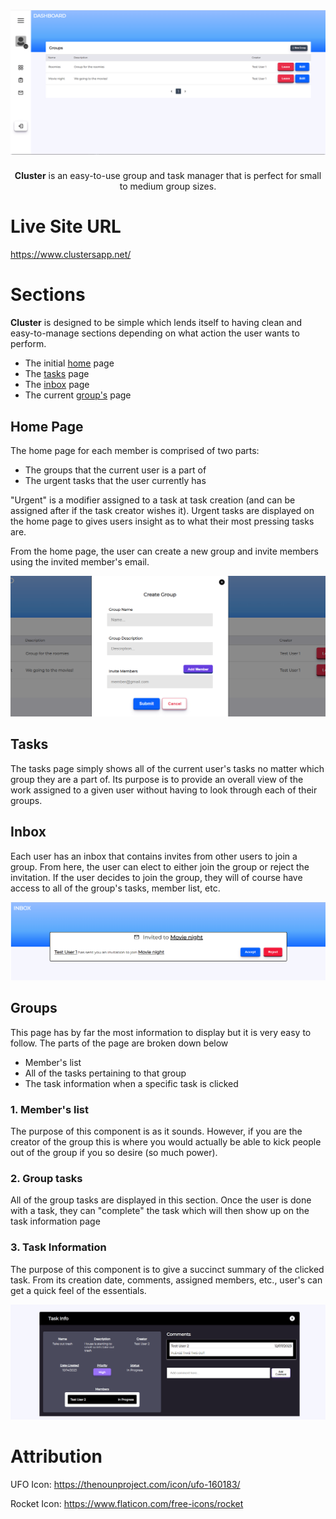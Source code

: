 <h1 align="center">
  <a>
    <img src="https://raw.githubusercontent.com/SamirOsAbdalla/cluster/main/public/clusters.png" alt="cluster image">
  </a>
</h1>
<p align="center">
  <strong>Cluster</strong> is an easy-to-use group and task manager that is perfect for 
  small to medium group sizes.
</p>

# Live Site URL
https://www.clustersapp.net/

# Sections

<strong>Cluster</strong> is designed to be simple which lends itself to having clean 
and easy-to-manage sections depending on what action the user wants to perform.

- The initial <a href="#home page">home</a> page
- The <a href="#tasks">tasks</a> page
- The <a href="#inbox">inbox</a> page
- The current <a href="#groups">group's</a> page

## Home Page

The home page for each member is comprised of two parts:
- The groups that the current user is a part of
- The urgent tasks that the user currently has

"Urgent" is a modifier assigned to a task at task creation (and can be assigned after if the task creator wishes it). Urgent tasks are displayed on the home page to gives users insight as to what their most pressing tasks are.

From the home page, the user can create a new group and invite members using the invited member's email.

<a>
    <img src="https://raw.githubusercontent.com/SamirOsAbdalla/cluster/main/public/groupcreation.png" alt="group image">
</a>

## Tasks

The tasks page simply shows all of the current user's tasks no matter which group they are a part of.
Its purpose is to provide an overall view of the work assigned to a given user without having to look
through each of their groups.


## Inbox

Each user has an inbox that contains invites from other users to join a group. From here, the user
can elect to either join the group or reject the invitation. If the user decides to join the group,
they will of course have access to all of the group's tasks, member list, etc.

<a>
    <img src="https://raw.githubusercontent.com/SamirOsAbdalla/cluster/main/public/inbox.png" alt="inbox image">
</a>

## Groups

This page has by far the most information to display but it is very easy to follow. The parts of the page
are broken down below
- Member's list
- All of the tasks pertaining to that group
- The task information when a specific task is clicked

### 1. Member's list

The purpose of this component is as it sounds. However, if you are the creator of the group this is 
where you would actually be able to kick people out of the group if you so desire (so much power).

### 2. Group tasks
All of the group tasks are displayed in this section. Once the user is done with a task, they can "complete"
the task which will then show up on the task information page

### 3. Task Information
The purpose of this component is to give a succinct summary of the clicked task. From its creation date, comments, assigned members, etc., user's can get a quick feel of the essentials.

<a>
    <img src="https://raw.githubusercontent.com/SamirOsAbdalla/cluster/main/public/taskinfo.png" alt="task info image">
</a>

# Attribution
UFO Icon: https://thenounproject.com/icon/ufo-160183/

Rocket Icon: https://www.flaticon.com/free-icons/rocket